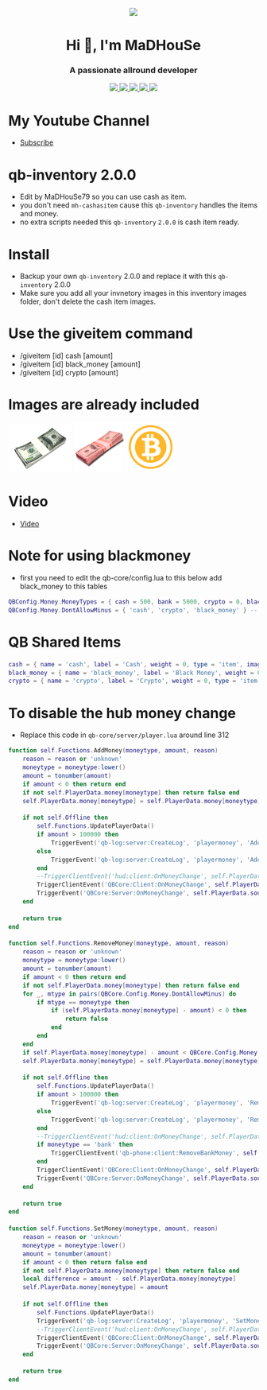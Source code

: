<p align="center">
    <img width="140" src="https://icons.iconarchive.com/icons/iconarchive/red-orb-alphabet/128/Letter-M-icon.png" />  
    <h1 align="center">Hi 👋, I'm MaDHouSe</h1>
    <h3 align="center">A passionate allround developer </h3>    
</p>

<p align="center">
    <a href="https://github.com/MaDHouSe79/qb-inventory/issues">
        <img src="https://img.shields.io/github/issues/MaDHouSe79/qb-inventory"/> 
    </a>
    <a href="https://github.com/MaDHouSe79/qb-inventory/watchers">
        <img src="https://img.shields.io/github/watchers/MaDHouSe79/qb-inventory"/> 
    </a> 
    <a href="https://github.com/MaDHouSe79/qb-inventory/network/members">
        <img src="https://img.shields.io/github/forks/MaDHouSe79/qb-inventory"/> 
    </a>  
    <a href="https://github.com/MaDHouSe79/qb-inventory/stargazers">
        <img src="https://img.shields.io/github/stars/MaDHouSe79/qb-inventory?color=white"/> 
    </a>
    <a href="https://github.com/MaDHouSe79/qb-inventory/blob/main/LICENSE">
        <img src="https://img.shields.io/github/license/MaDHouSe79/qb-inventory?color=black"/> 
    </a>      
</p>

# My Youtube Channel
- [Subscribe](https://www.youtube.com/c/@MaDHouSe79) 

# qb-inventory 2.0.0
- Edit by MaDHouSe79 so you can use cash as item.
- you don't need `mh-cashasitem` cause this `qb-inventory` handles the items and money.
- no extra scripts needed this `qb-inventory` `2.0.0` is cash item ready.

# Install
- Backup your own `qb-inventory` 2.0.0 and replace it with this `qb-inventory` 2.0.0
- Make sure you add all your invnetory images in this inventory images folder, don't delete the cash item images.

# Use the giveitem command
- /giveitem [id] cash [amount]
- /giveitem [id] black_money [amount]
- /giveitem [id] crypto [amount]
 
# Images are already included
![alttext](https://github.com/MaDHouSe79/mh-cashasitem/blob/main/image/cash.png?raw=true)
![alttext](https://github.com/MaDHouSe79/mh-cashasitem/blob/main/image/black_money.png?raw=true)
![alttext](https://github.com/MaDHouSe79/mh-cashasitem/blob/main/image/crypto.png?raw=true)

# Video
- [Video](https://www.youtube.com/watch?v=-GYOfPkXM0A)

# Note for using blackmoney
- first you need to edit the qb-core/config.lua to this below add black_money to this tables
```lua
QBConfig.Money.MoneyTypes = { cash = 500, bank = 5000, crypto = 0, black_money = 0 } -- type = startamount - Add or remove money types for your server (for ex. blackmoney = 0), remember once added it will not be removed from the database!
QBConfig.Money.DontAllowMinus = { 'cash', 'crypto', 'black_money' } -- Money that is not allowed going in minus
```

# QB Shared Items
```lua
cash = { name = 'cash', label = 'Cash', weight = 0, type = 'item', image = 'cash.png', unique = false, useable = false, shouldClose = true, combinable = nil, description = 'Cash'  },
black_money = { name = 'black_money', label = 'Black Money', weight = 0, type = 'item', image = 'black_money.png', unique = false, useable = false, shouldClose = true, combinable = nil, description = 'Black Money?' },
crypto = { name = 'crypto', label = 'Crypto', weight = 0, type = 'item', image = 'crypto.png', unique = false, useable = false, shouldClose = true, combinable = nil, description = 'Crypto' },
```

# To disable the hub money change
- Replace this code in `qb-core/server/player.lua` around line 312
```lua
function self.Functions.AddMoney(moneytype, amount, reason)
    reason = reason or 'unknown'
    moneytype = moneytype:lower()
    amount = tonumber(amount)
    if amount < 0 then return end
    if not self.PlayerData.money[moneytype] then return false end
    self.PlayerData.money[moneytype] = self.PlayerData.money[moneytype] + amount

    if not self.Offline then
        self.Functions.UpdatePlayerData()
        if amount > 100000 then
            TriggerEvent('qb-log:server:CreateLog', 'playermoney', 'AddMoney', 'lightgreen', '**' .. GetPlayerName(self.PlayerData.source) .. ' (citizenid: ' .. self.PlayerData.citizenid .. ' | id: ' .. self.PlayerData.source .. ')** $' .. amount .. ' (' .. moneytype .. ') added, new ' .. moneytype .. ' balance: ' .. self.PlayerData.money[moneytype] .. ' reason: ' .. reason, true)
        else
            TriggerEvent('qb-log:server:CreateLog', 'playermoney', 'AddMoney', 'lightgreen', '**' .. GetPlayerName(self.PlayerData.source) .. ' (citizenid: ' .. self.PlayerData.citizenid .. ' | id: ' .. self.PlayerData.source .. ')** $' .. amount .. ' (' .. moneytype .. ') added, new ' .. moneytype .. ' balance: ' .. self.PlayerData.money[moneytype] .. ' reason: ' .. reason)
        end
        --TriggerClientEvent('hud:client:OnMoneyChange', self.PlayerData.source, moneytype, amount, false)
        TriggerClientEvent('QBCore:Client:OnMoneyChange', self.PlayerData.source, moneytype, amount, 'add', reason)
        TriggerEvent('QBCore:Server:OnMoneyChange', self.PlayerData.source, moneytype, amount, 'add', reason)
    end

    return true
end

function self.Functions.RemoveMoney(moneytype, amount, reason)
    reason = reason or 'unknown'
    moneytype = moneytype:lower()
    amount = tonumber(amount)
    if amount < 0 then return end
    if not self.PlayerData.money[moneytype] then return false end
    for _, mtype in pairs(QBCore.Config.Money.DontAllowMinus) do
        if mtype == moneytype then
            if (self.PlayerData.money[moneytype] - amount) < 0 then
                return false
            end
        end
    end
    if self.PlayerData.money[moneytype] - amount < QBCore.Config.Money.MinusLimit then return false end
    self.PlayerData.money[moneytype] = self.PlayerData.money[moneytype] - amount

    if not self.Offline then
        self.Functions.UpdatePlayerData()
        if amount > 100000 then
            TriggerEvent('qb-log:server:CreateLog', 'playermoney', 'RemoveMoney', 'red', '**' .. GetPlayerName(self.PlayerData.source) .. ' (citizenid: ' .. self.PlayerData.citizenid .. ' | id: ' .. self.PlayerData.source .. ')** $' .. amount .. ' (' .. moneytype .. ') removed, new ' .. moneytype .. ' balance: ' .. self.PlayerData.money[moneytype] .. ' reason: ' .. reason, true)
        else
            TriggerEvent('qb-log:server:CreateLog', 'playermoney', 'RemoveMoney', 'red', '**' .. GetPlayerName(self.PlayerData.source) .. ' (citizenid: ' .. self.PlayerData.citizenid .. ' | id: ' .. self.PlayerData.source .. ')** $' .. amount .. ' (' .. moneytype .. ') removed, new ' .. moneytype .. ' balance: ' .. self.PlayerData.money[moneytype] .. ' reason: ' .. reason)
        end
        --TriggerClientEvent('hud:client:OnMoneyChange', self.PlayerData.source, moneytype, amount, true)
        if moneytype == 'bank' then
            TriggerClientEvent('qb-phone:client:RemoveBankMoney', self.PlayerData.source, amount)
        end
        TriggerClientEvent('QBCore:Client:OnMoneyChange', self.PlayerData.source, moneytype, amount, 'remove', reason)
        TriggerEvent('QBCore:Server:OnMoneyChange', self.PlayerData.source, moneytype, amount, 'remove', reason)
    end

    return true
end

function self.Functions.SetMoney(moneytype, amount, reason)
    reason = reason or 'unknown'
    moneytype = moneytype:lower()
    amount = tonumber(amount)
    if amount < 0 then return false end
    if not self.PlayerData.money[moneytype] then return false end
    local difference = amount - self.PlayerData.money[moneytype]
    self.PlayerData.money[moneytype] = amount

    if not self.Offline then
        self.Functions.UpdatePlayerData()
        TriggerEvent('qb-log:server:CreateLog', 'playermoney', 'SetMoney', 'green', '**' .. GetPlayerName(self.PlayerData.source) .. ' (citizenid: ' .. self.PlayerData.citizenid .. ' | id: ' .. self.PlayerData.source .. ')** $' .. amount .. ' (' .. moneytype .. ') set, new ' .. moneytype .. ' balance: ' .. self.PlayerData.money[moneytype] .. ' reason: ' .. reason)
        --TriggerClientEvent('hud:client:OnMoneyChange', self.PlayerData.source, moneytype, math.abs(difference), difference < 0)
        TriggerClientEvent('QBCore:Client:OnMoneyChange', self.PlayerData.source, moneytype, amount, 'set', reason)
        TriggerEvent('QBCore:Server:OnMoneyChange', self.PlayerData.source, moneytype, amount, 'set', reason)
    end

    return true
end
```
